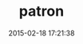 ---
layout: post
title:  "patron"
repo:   "toland/patron"
date:   2015-02-18 17:21:38
gemurl: https://github.com/toland/patron
---